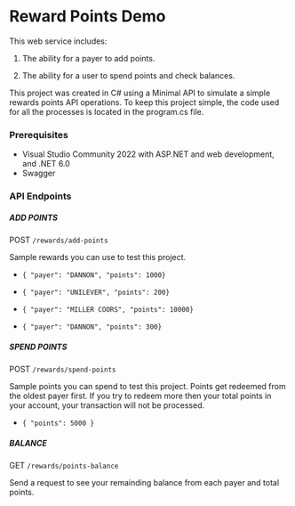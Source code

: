 # Reward Points Demo
This web service includes:

  1. The ability for a payer to add points.

2. The ability for a user to spend points and check balances.

This project was created in C# using a Minimal API to simulate a simple rewards points API operations.
To keep this project simple, the code used for all the processes is located in the program.cs file.

<h3>Prerequisites</h3>

* Visual Studio Community 2022 with ASP.NET and web development, and .NET 6.0
* Swagger

### API Endpoints ###

##### ADD POINTS

 POST  `/rewards/add-points`
 
 Sample rewards you can use to test this project. 
 
* `{ "payer": "DANNON", "points": 1000}`

* `{ "payer": "UNILEVER", "points": 200}` 
 
* `{ "payer": "MILLER COORS", "points": 10000}`
 
* `{ "payer": "DANNON", "points": 300}`



##### SPEND POINTS

POST   `/rewards/spend-points`

Sample points you can spend to test this project. Points get redeemed from the oldest payer first. If you try to redeem more then your total points in your account, your transaction will not be processed.

* `{ "points": 5000 }`



##### BALANCE

GET   `/rewards/points-balance`  

Send a request to see your remainding balance from each payer and total points.
